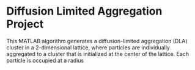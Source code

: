 # Diffusion Limited Aggregation Project

This MATLAB algorithm generates a diffusion-limited aggregation (DLA) cluster in a 2-dimensional lattice, where particles are individually aggregated to a cluster that is initialized at the center of the lattice. Each particle is occupied at a radius

